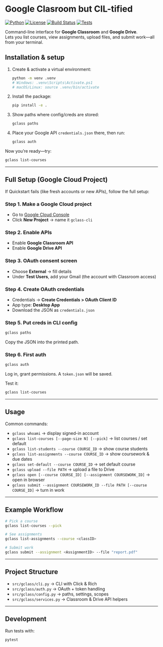 # Google Clasroom but CIL-tified
[![Python](https://img.shields.io/badge/python-3.9%2B-blue.svg)](https://www.python.org/)
[![License](https://img.shields.io/badge/license-MIT-green.svg)](LICENSE)
[![Build Status](https://img.shields.io/badge/build-passing-brightgreen.svg)]()
[![Tests](https://img.shields.io/badge/tests-pytest-orange.svg)]()

Command-line interface for **Google Classroom** and **Google Drive**.  
Lets you list courses, view assignments, upload files, and submit work—all from your terminal.


## Installation & setup

1. Create & activate a virtual environment:
   ```bash
   python -m venv .venv
   # Windows: .venv\Scripts\Activate.ps1
   # macOS/Linux: source .venv/bin/activate
   ```

2. Install the package:
   ```bash
   pip install -e .
   ```

3. Show paths where config/creds are stored:
   ```bash
   gclass paths
   ```

4. Place your Google API `credentials.json` there, then run:
   ```bash
   gclass auth
   ```

Now you’re ready—try:
```bash
gclass list-courses
```

---

## Full Setup (Google Cloud Project)

If Quickstart fails (like fresh accounts or new APIs), follow the full setup:

### Step 1. Make a Google Cloud project
- Go to [Google Cloud Console](https://console.cloud.google.com)  
- Click **New Project** → name it `gclass-cli`

### Step 2. Enable APIs
- Enable **Google Classroom API**  
- Enable **Google Drive API**

### Step 3. OAuth consent screen
- Choose **External** → fill details  
- Under **Test Users**, add your Gmail (the account with Classroom access)  

### Step 4. Create OAuth credentials
- Credentials → **Create Credentials > OAuth Client ID**  
- App type: **Desktop App**  
- Download the JSON as `credentials.json`

### Step 5. Put creds in CLI config
```bash
gclass paths
```
Copy the JSON into the printed path.

### Step 6. First auth
```bash
gclass auth
```
Log in, grant permissions. A `token.json` will be saved.  

Test it:
```bash
gclass list-courses
```

---

## Usage

Common commands:

- `gclass whoami` → display signed-in account  
- `gclass list-courses [--page-size N] [--pick]` → list courses / set default  
- `gclass list-students --course COURSE_ID` → show course students  
- `gclass list-assignments --course COURSE_ID` → show coursework & due dates  
- `gclass set-default --course COURSE_ID` → set default course  
- `gclass upload --file PATH` → upload a file to Drive  
- `gclass open [--course COURSE_ID] [--assignment COURSEWORK_ID]` → open in browser  
- `gclass submit --assignment COURSEWORK_ID --file PATH [--course COURSE_ID]` → turn in work  

---

## Example Workflow

```bash
# Pick a course
gclass list-courses --pick

# See assignments
gclass list-assignments --course <classID>

# Submit work
gclass submit --assignment <AssignmentID> --file "report.pdf"
```

---

## Project Structure

- `src/gclass/cli.py` → CLI with Click & Rich  
- `src/gclass/auth.py` → OAuth + token handling  
- `src/gclass/config.py` → paths, settings, scopes  
- `src/gclass/services.py` → Classroom & Drive API helpers  

---

## Development

Run tests with:
```bash
pytest
```
